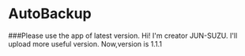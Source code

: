 # AutoBackup
###Please use the app of latest version.
Hi! I'm creator JUN-SUZU.
I'll upload more useful version.
Now,version is 1.1.1
